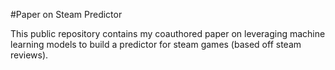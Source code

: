 #Paper on Steam Predictor


This public repository contains my coauthored paper on leveraging machine learning models to build a predictor for steam games (based off steam reviews). 
